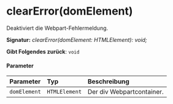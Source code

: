 # <a name="clearerrordomelement"></a>clearError(domElement)




Deaktiviert die Webpart-Fehlermeldung.

**Signatur:** _clearError(domElement: HTMLElement): void;_

**Gibt Folgendes zurück**: `void`





#### <a name="parameters"></a>Parameter


| Parameter    | Typ    | Beschreibung |
|:-------------|:---------------|:------------|
| `domElement`    | `HTMLElement` | Der div Webpartcontainer. |



